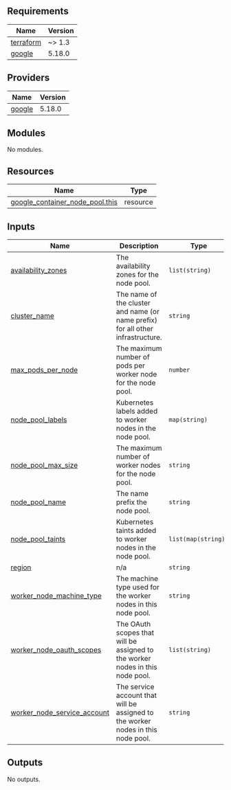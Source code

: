 <!-- BEGIN_TF_DOCS -->
## Requirements

| Name | Version |
|------|---------|
| <a name="requirement_terraform"></a> [terraform](#requirement\_terraform) | ~> 1.3 |
| <a name="requirement_google"></a> [google](#requirement\_google) | 5.18.0 |

## Providers

| Name | Version |
|------|---------|
| <a name="provider_google"></a> [google](#provider\_google) | 5.18.0 |

## Modules

No modules.

## Resources

| Name | Type |
|------|------|
| [google_container_node_pool.this](https://registry.terraform.io/providers/hashicorp/google/5.18.0/docs/resources/container_node_pool) | resource |

## Inputs

| Name | Description | Type | Default | Required |
|------|-------------|------|---------|:--------:|
| <a name="input_availability_zones"></a> [availability\_zones](#input\_availability\_zones) | The availability zones for the node pool. | `list(string)` | n/a | yes |
| <a name="input_cluster_name"></a> [cluster\_name](#input\_cluster\_name) | The name of the cluster and name (or name prefix) for all other infrastructure. | `string` | n/a | yes |
| <a name="input_max_pods_per_node"></a> [max\_pods\_per\_node](#input\_max\_pods\_per\_node) | The maximum number of pods per worker node for the node pool. | `number` | n/a | yes |
| <a name="input_node_pool_labels"></a> [node\_pool\_labels](#input\_node\_pool\_labels) | Kubernetes labels added to worker nodes in the node pool. | `map(string)` | n/a | yes |
| <a name="input_node_pool_max_size"></a> [node\_pool\_max\_size](#input\_node\_pool\_max\_size) | The maximum number of worker nodes for the node pool. | `string` | n/a | yes |
| <a name="input_node_pool_name"></a> [node\_pool\_name](#input\_node\_pool\_name) | The name prefix the node pool. | `string` | n/a | yes |
| <a name="input_node_pool_taints"></a> [node\_pool\_taints](#input\_node\_pool\_taints) | Kubernetes taints added to worker nodes in the node pool. | `list(map(string))` | n/a | yes |
| <a name="input_region"></a> [region](#input\_region) | n/a | `string` | n/a | yes |
| <a name="input_worker_node_machine_type"></a> [worker\_node\_machine\_type](#input\_worker\_node\_machine\_type) | The machine type used for the worker nodes in this node pool. | `string` | n/a | yes |
| <a name="input_worker_node_oauth_scopes"></a> [worker\_node\_oauth\_scopes](#input\_worker\_node\_oauth\_scopes) | The OAuth scopes that will be assigned to the worker nodes in this node pool. | `list(string)` | n/a | yes |
| <a name="input_worker_node_service_account"></a> [worker\_node\_service\_account](#input\_worker\_node\_service\_account) | The service account that will be assigned to the worker nodes in this node pool. | `string` | n/a | yes |

## Outputs

No outputs.
<!-- END_TF_DOCS -->